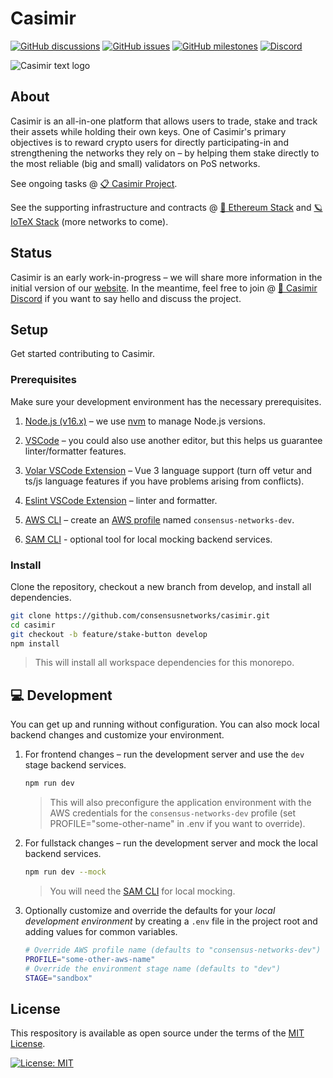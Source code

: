 # Casimir

[![GitHub discussions](https://consensusnetworks-shields.herokuapp.com/github/discussions/consensusnetworks/casimir)](https://github.com/consensusnetworks/casimir/discussions)
[![GitHub issues](https://consensusnetworks-shields.herokuapp.com/github/issues/consensusnetworks/casimir)](https://github.com/consensusnetworks/casimir/issues)
[![GitHub milestones](https://consensusnetworks-shields.herokuapp.com/github/milestones/all/consensusnetworks/casimir)](https://github.com/consensusnetworks/casimir/milestones)
[![Discord](https://consensusnetworks-shields.herokuapp.com/discord/976524855279226880?logo=discord)](https://discord.com/invite/Vy2b3gSZx8)

![Casimir text logo](https://user-images.githubusercontent.com/32200924/169926563-5a12f3c0-de02-417c-97b0-e4d7e2cc2024.svg)

## About

Casimir is an all-in-one platform that allows users to trade, stake and track their assets while holding their own keys. One of Casimir's primary objectives is to reward crypto users for directly participating-in and strengthening the networks they rely on – by helping them stake directly to the most reliable (big and small) validators on PoS networks.

See ongoing tasks @ [📋 Casimir Project](https://github.com/orgs/consensusnetworks/projects/9/views/1).

See the supporting infrastructure and contracts @ [💎 Ethereum Stack](https://github.com/consensusnetworks/ethereum-stack) and [🪐 IoTeX Stack](https://github.com/consensusnetworks/iotex-stack) (more networks to come).

## Status

Casimir is an early work-in-progress – we will share more information in the initial version of our [website](apps/website/). In the meantime, feel free to join @ [💬 Casimir Discord](https://discord.com/invite/Vy2b3gSZx8) if you want to say hello and discuss the project.

## Setup

Get started contributing to Casimir.

### Prerequisites

Make sure your development environment has the necessary prerequisites.

1. [Node.js (v16.x)](https://nodejs.org/en/download/) – we use [nvm](https://github.com/nvm-sh/nvm) to manage Node.js versions.

2. [VSCode](https://code.visualstudio.com/) – you could also use another editor, but this helps us guarantee linter/formatter features.

3. [Volar VSCode Extension](https://marketplace.visualstudio.com/items?itemName=Vue.volar) – Vue 3 language support (turn off vetur and ts/js language features if you have problems arising from conflicts).

4. [Eslint VSCode Extension](https://marketplace.visualstudio.com/items?itemName=dbaeumer.vscode-eslint) – linter and formatter.

5. [AWS CLI](https://aws.amazon.com/cli/) – create an [AWS profile](https://docs.aws.amazon.com/cli/latest/userguide/cli-configure-profiles.html) named `consensus-networks-dev`.

6. [SAM CLI](https://docs.aws.amazon.com/serverless-application-model/latest/developerguide/serverless-sam-cli-install-mac.html) - optional tool for local mocking backend services.

### Install

Clone the repository, checkout a new branch from develop, and install all dependencies.

```zsh
git clone https://github.com/consensusnetworks/casimir.git
cd casimir
git checkout -b feature/stake-button develop
npm install
```

> This will install all workspace dependencies for this monorepo.

## 💻 Development

You can get up and running without configuration. You can also mock local backend changes and customize your environment.

1. For frontend changes – run the development server and use the `dev` stage backend services.

    ```zsh
    npm run dev
    ```

    > This will also preconfigure the application environment with the AWS credentials for the `consensus-networks-dev` profile (set PROFILE="some-other-name" in .env if you want to override).

2. For fullstack changes – run the development server and mock the local backend services.

    ```zsh
    npm run dev --mock
    ```

    > You will need the [SAM CLI](https://docs.aws.amazon.com/serverless-application-model/latest/developerguide/serverless-sam-cli-install-mac.html) for local mocking.

3. Optionally customize and override the defaults for your *local development environment* by creating a `.env` file in the project root and adding values for common variables.

    ```zsh
    # Override AWS profile name (defaults to "consensus-networks-dev")
    PROFILE="some-other-aws-name"
    # Override the environment stage name (defaults to "dev")
    STAGE="sandbox"
    ```

## License

This respository is available as open source under the terms of the [MIT License](https://opensource.org/licenses/MIT).

[![License: MIT](https://img.shields.io/badge/License-MIT-green.svg)](LICENSE.md)

